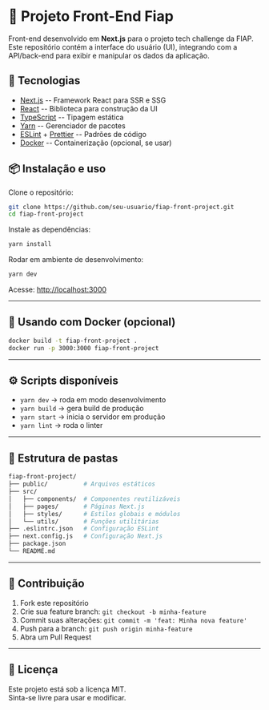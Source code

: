 # 📌 Projeto Front-End Fiap

Front-end desenvolvido em **Next.js** para o projeto tech challenge da FIAP.\
Este repositório contém a interface do usuário (UI), integrando com a
API/back-end para exibir e manipular os dados da aplicação.



## 🚀 Tecnologias

-   [Next.js](https://nextjs.org/) -- Framework React para SSR e SSG
-   [React](https://react.dev/) -- Biblioteca para construção da UI
-   [TypeScript](https://www.typescriptlang.org/) -- Tipagem estática
-   [Yarn](https://yarnpkg.com/) -- Gerenciador de pacotes
-   [ESLint](https://eslint.org/) + [Prettier](https://prettier.io/) --
    Padrões de código
-   [Docker](https://www.docker.com/) -- Containerização (opcional, se
    usar)


## 📦 Instalação e uso

Clone o repositório:

``` bash
git clone https://github.com/seu-usuario/fiap-front-project.git
cd fiap-front-project
```

Instale as dependências:

``` bash
yarn install
```

Rodar em ambiente de desenvolvimento:

``` bash
yarn dev
```

Acesse: <http://localhost:3000>

------------------------------------------------------------------------

## 🐳 Usando com Docker (opcional)

``` bash
docker build -t fiap-front-project .
docker run -p 3000:3000 fiap-front-project
```

------------------------------------------------------------------------

## ⚙️ Scripts disponíveis

-   `yarn dev` → roda em modo desenvolvimento
-   `yarn build` → gera build de produção
-   `yarn start` → inicia o servidor em produção
-   `yarn lint` → roda o linter

------------------------------------------------------------------------

## 📂 Estrutura de pastas

``` bash
fiap-front-project/
├── public/          # Arquivos estáticos
├── src/
│   ├── components/  # Componentes reutilizáveis
│   ├── pages/       # Páginas Next.js
│   ├── styles/      # Estilos globais e módulos
│   └── utils/       # Funções utilitárias
├── .eslintrc.json   # Configuração ESLint
├── next.config.js   # Configuração Next.js
├── package.json
└── README.md
```

------------------------------------------------------------------------

## 🤝 Contribuição

1.  Fork este repositório
2.  Crie sua feature branch: `git checkout -b minha-feature`
3.  Commit suas alterações: `git commit -m 'feat: Minha nova feature'`
4.  Push para a branch: `git push origin minha-feature`
5.  Abra um Pull Request

------------------------------------------------------------------------

## 📄 Licença

Este projeto está sob a licença MIT.\
Sinta-se livre para usar e modificar.
